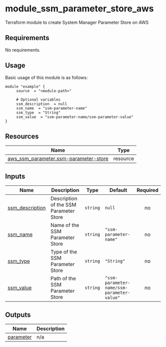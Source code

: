 # module_ssm_parameter_store_aws

Terraform module to create System Manager Parameter Store on AWS

<!-- BEGIN_AUTOMATED_TF_DOCS_BLOCK -->
## Requirements

No requirements.
## Usage
Basic usage of this module is as follows:
```hcl
module "example" {
	 source  = "<module-path>"

	 # Optional variables
	 ssm_description  = null
	 ssm_name  = "ssm-parameter-name"
	 ssm_type  = "String"
	 ssm_value  = "ssm-parameter-name/ssm-parameter-value"
}
```
## Resources

| Name | Type |
|------|------|
| [aws_ssm_parameter.ssm-parameter-store](https://registry.terraform.io/providers/hashicorp/aws/latest/docs/resources/ssm_parameter) | resource |
## Inputs

| Name | Description | Type | Default | Required |
|------|-------------|------|---------|:--------:|
| <a name="input_ssm_description"></a> [ssm\_description](#input\_ssm\_description) | Description of the SSM Parameter Store | `string` | `null` | no |
| <a name="input_ssm_name"></a> [ssm\_name](#input\_ssm\_name) | Name of the SSM Parameter Store | `string` | `"ssm-parameter-name"` | no |
| <a name="input_ssm_type"></a> [ssm\_type](#input\_ssm\_type) | Type of the SSM Parameter Store | `string` | `"String"` | no |
| <a name="input_ssm_value"></a> [ssm\_value](#input\_ssm\_value) | Path of the SSM Parameter Store | `string` | `"ssm-parameter-name/ssm-parameter-value"` | no |
## Outputs

| Name | Description |
|------|-------------|
| <a name="output_parameter"></a> [parameter](#output\_parameter) | n/a |
<!-- END_AUTOMATED_TF_DOCS_BLOCK -->
